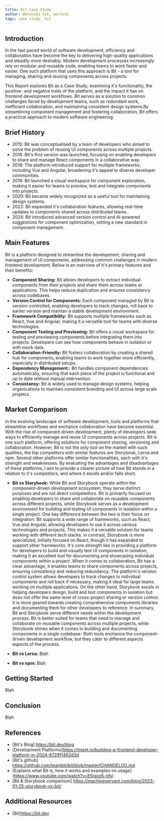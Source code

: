 ```yaml
---
title: Bit Case Study
author: Weronika Vik, werivik
tags: case study, bit
---
```


## Introduction

In the fast paced world of software development, efficiency and collaboration have become the key to delivering high-quality applications and steadily more desirably. Modern development processes increasingly rely on modular and reusable code, enabling teams to work faster and easier. One such platform that uses this approach is Bit - a tool for managing, sharing and reusing components across projects.

This Report explores Bit as a Case Study, examining it's functionality, the positive- and negative traits of the platform, and the impact it has on frontend development workflows. Bit serves as a solution to common challanges faced by development teams, such as redundant work, inefficient collaboration, and maintaining consistent design systems.By streamlining component management and fostering collaboration, Bit offers a practical approach to modern software engineering.

## Brief History

- 2015: Bit was conceptualised by a team of developers who aimed to solve the problem of reusing UI components across multiple projects.
- 2016: Bit's first version was launched, focusing on enabling developers to share and manage React components in a collaborative way.
- 2018: The platform introduced support for multiple frameworks, including Vue and Angular, broadening it's appeal to diverse developer communities.
- 2019: Bit launched a visual workspace for component exploration, making it easier for teams to preview, test and integrate components into projects.
- 2020: Bit became widely recognized as a useful tool for maintaining design systems.
- 2022: Bit expanded it's collaboration features, allowing real-time updates to components shared across distributed teams.
- 2024: Bit introduced advanced version control and AI-powered suggestions for component optimization, setting a new standard in component management.

## Main Features

Bit is a platform designed to streamline the development, sharing and management of UI components, addressing common challanges in modern frontend development. Below is an overview of it's primary features and their benefits:

- **Component Sharing:** Bit allows developers to extract individual components from their projects and share them across teams or applications. This helps reduce duplication and ensures consistency across codebases.
- **Version Control for Components:** Each component managed by Bit is version-controlled, enabling developers to track changes, roll back to earlier version and maintan a stable development environment.
- **Framework Compatibility:** Bit supports multiple frameworks such as React, Vue and Angular, making it a versatile tool for teams with diverse technologies.
- **Component Testing and Previewing:** Bit offers a visual workspace for testing and previewing components before integrating them into projects. Developers can see how components behave in isolation or with mock data.
- **Collaboration-Friendly:** Bit fosters collaboration by creating a shared hub for components, enabling teams to work together more efficiently, especially in distributed setups.
- **Dependency Management::** Bit handles component dependencies automatically, ensuring that each piece of the project is functional and up to date without manual intervention.
- **Consistansy:** Bit is widely used to manage design systems, helping organications to maintain consistent branding and UI across large scale projetcs.

## Market Comparison

In the evolving landscape of software development, tools and platforms that streamline workflows and enchance collaboration have become essential. With the rise of component driven development, plenty of developers seek ways to efficiently manage and reuse UI components across projects. Bit is one such platform, offering solutions for component sharing, versioning and collaboration.
However, Bit is not the only tool on the market with such qualities, the top competitors with similar features are Storybook, Lerna and npm. Several other platforms offer similar functionalities, each with it's strenght and weaknesses. By evaluating the advantages and disadvantages of these platforms, I aim to provide a clearer picture of how Bit stands in a relation to it's competitors, and where it excels and/or falls short.

- **Bit vs Storybook:** While Bit and Storybook operate within the component-driven development ecosystem, they serve distinct purposes and are not direct competeitors. Bit is primarily focused on enabling developers to share and collaborate on reusable components across different projects, while Storybook serves as a development environment for building and testing UI components in isolation within a single project.
One key difference between the two is their focus on integration. Bit supports a wide range of frameworks, such as React, Vue and Angular, allowing developers to use it across various technologies and projects. This makes it a versatile solutoin for teams working with different tech stacks. in contrast, Storybook is more specialized, initially focused on React, though it has expanded to support other frameworks. It's core strength lies in providing a platform for developers to build and visually test UI components in isolation, making it an excellent tool for dovumenting and showcasing individual components within a project.
When it comes to collaboration, Bit has a clear advantage, it enables teams to share components across projects, ensuring consistency and reducing redundancy. The platform's version control system allows developers to track changes to individual components and roll back if necessary, making it ideal for large teams working on multiple applications. On the other hand, Storybook excels in helping developers design, build and test components in isolation but does not offer the same level of cross-project sharing or version control. It is more geared towards creating comprehensive components libraries and documenting them for other developers to reference.
In summary, Bit and Storybook serve different needs within the development process. Bit is better suited for teams that need to manage and collaborate on reusable components across multiple projects, while Storybook shines when it comes to building and documenting components in a single codebase- Both tools enchance the component-driven development workflow, but they cater to different aspects aspects of the process.

- **Bit vs Lerna:** Blah

- **Bit vs npm:** Blah

## Getting Started

Blah

## Conclusion

Blah

## References

- [Bit's Blog] https://bit.dev/blog
- [Development Platforms]https://itnext.io/building-a-frontend-developer-platform-in-2024-872911462d3d
- [Bit's github] https://github.com/teambit/bit/blob/master/CHANGELOG.md
- [Explains what Bit is, how it works and examples on usage] (https://www.youtube.com/watch?v=E5lgoz6-nfs)
- [Bit & Storybook comparison] https://machineservant.com/blog/2023-01-25-storybook-vs-bit/

## Additional Resources

- [Bit]https://bit.dev
